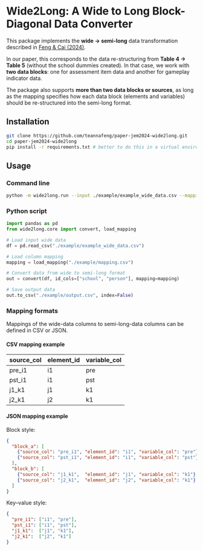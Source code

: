 # Wide2Long: A Wide to Long Block-Diagonal Data Converter

This package implements the **wide → semi-long** data transformation described in [Feng & Cai (2024)](https://onlinelibrary.wiley.com/doi/full/10.1111/jedm.12396).

In our paper, this corresponds to the data re-structuring from **Table 4 → Table 5** (without the school dummies created). In that case, we work with **two data blocks**: one for assessment item data and another for gameplay indicator data.

The package also supports **more than two data blocks or sources**, as long as the mapping specifies how each data block (elements and variables) should be re-structured into the semi-long format.

## Installation

```bash
git clone https://github.com/teannafeng/paper-jem2024-wide2long.git
cd paper-jem2024-wide2long
pip install -r requirements.txt # better to do this in a virtual environment
```

## Usage

### Command line

```bash
python -m wide2long.run --input ./example/example_wide_data.csv --mapping ./example/mapping.csv --id-cols school person --output ./example/output.csv
```

### Python script

```python
import pandas as pd
from wide2long.core import convert, load_mapping

# Load input wide data
df = pd.read_csv("./example/example_wide_data.csv")

# Load column mapping
mapping = load_mapping("./example/mapping.csv")

# Convert data from wide to semi-long format
out = convert(df, id_cols=["school", "person"], mapping=mapping)

# Save output data
out.to_csv("./example/output.csv", index=False)
```

### Mapping formats

Mappings of the wide-data columns to semi-long-data columns can be defined in CSV or JSON.

#### CSV mapping example

| source\_col | element\_id | variable\_col |
| ----------- | ----------- | ------------- |
| pre\_i1     | i1          | pre           |
| pst\_i1     | i1          | pst           |
| j1\_k1      | j1          | k1            |
| j2\_k1      | j2          | k1            |

#### JSON mapping example

Block style:

```json
{
  "block_a": [
    {"source_col": "pre_i1", "element_id": "i1", "variable_col": "pre"},
    {"source_col": "pst_i1", "element_id": "i1", "variable_col": "pst"},
  ],
  "block_b": [
    {"source_col": "j1_k1",  "element_id": "j1", "variable_col": "k1"},
    {"source_col": "j2_k1",  "element_id": "j2", "variable_col": "k1"}
  ]
}
```

Key–value style:

```json
{
  "pre_i1": ["i1", "pre"],
  "pst_i1": ["i1", "pst"],
  "j1_k1":  ["j1", "k1"],
  "j2_k1":  ["j2", "k1"]
}
```

